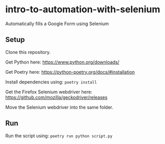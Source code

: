 # intro-to-automation-with-selenium
 Automatically fills a Google Form using Selenium

## Setup

Clone this repository.

Get Python here: https://www.python.org/downloads/

Get Poetry here: https://python-poetry.org/docs/#installation

Install dependencies using: `poetry install`

Get the Firefox Selenium webdriver here: https://github.com/mozilla/geckodriver/releases

Move the Selenium webdriver into the same folder.

## Run

Run the script using: `poetry run python script.py`
